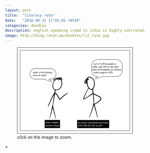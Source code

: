 ```yaml
---
layout: post
title:  "literacy rate"
date:   "2016-08-31 17:01:01 +0530"
categories: doodles
description: english speaking crowd in india is highly overrated.
image: http://blog.ratan.me/doodles/lit_rate.jpg
---
```

<figure>
    <img id="myImg" style="border: 0px solid #000;" src="/doodles/lit_rate.jpg" alt="" width="90%" height="90%">
  <figcaption>click on the image to zoom.</figcaption>
</figure>


<div id="myModal" class="modal">
  <span class="close">×</span>
  <img class="modal-content" id="img01" style="border: 0px solid #000;">
  <div id="caption"></div>
</div>

